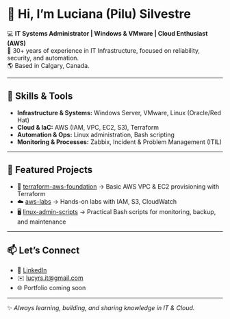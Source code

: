 # 👋 Hi, I’m Luciana (Pilu) Silvestre  

💻 **IT Systems Administrator | Windows & VMware | Cloud Enthusiast (AWS)**  
🎯 30+ years of experience in IT Infrastructure, focused on reliability, security, and automation.  
🌎 Based in Calgary, Canada.  

---

## 🔧 Skills & Tools
- **Infrastructure & Systems:** Windows Server, VMware, Linux (Oracle/Red Hat)  
- **Cloud & IaC:** AWS (IAM, VPC, EC2, S3), Terraform  
- **Automation & Ops:** Linux administration, Bash scripting  
- **Monitoring & Processes:** Zabbix, Incident & Problem Management (ITIL)  

---

## 📂 Featured Projects
- 🚀 [terraform-aws-foundation](https://github.com/lucysilvestre/terraform-aws-foundation) → Basic AWS VPC & EC2 provisioning with Terraform  
- ☁️ [aws-labs](https://github.com/lucysilvestre/aws-labs) → Hands-on labs with IAM, S3, CloudWatch  
- 🖥️ [linux-admin-scripts](https://github.com/lucysilvestre/linux-admin-scripts) → Practical Bash scripts for monitoring, backup, and maintenance  

---

## 📫 Let’s Connect
- 💼 [LinkedIn](https://www.linkedin.com/in/lucianarsilvestre/)  
- ✉️ lucyrs.it@gmail.com  
- 🌐 Portfolio coming soon  

---

✨ *Always learning, building, and sharing knowledge in IT & Cloud.* 
